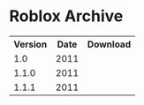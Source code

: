 # Roblox Archive

<table>
    <tr>
        <th>Version</th>
        <th>Date</th>
        <th>Download</th>
    </tr>
    <tr>
        <td>1.0</td>
        <td>2011</td>
        <td></td>
    </tr>
    <tr>
        <td>1.1.0</td>
        <td>2011</td>
        <td></td>
    </tr>
    <tr>
        <td>1.1.1</td>
        <td>2011</td>
        <td></td>
    </tr>
</table>
